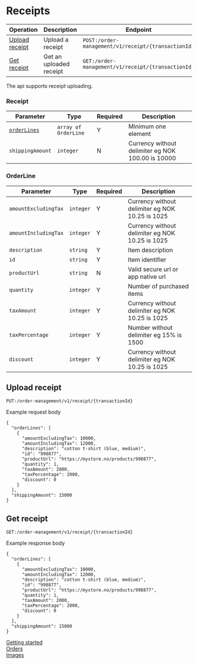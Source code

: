 # Receipts
| Operation | Description | Endpoint |
| --------- | ----------- | -------- |
| [Upload receipt](#upload-receipt) | Upload a receipt  | `POST:/order-management/v1/receipt/{transactionId}` |
| [Get receipt](#get-receipt) | Get an uploaded receipt | `GET:/order-management/v1/receipt/{transactionId}` |



The api supports receipt uploading. 
### Receipt
|Parameter | Type | Required | Description|
----------|------|----------|------------
|[`orderLines`](#orderLine) | `array of OrderLine` | Y | Minimum one element |
|`shippingAmount` | `integer` | N | Currency without delimiter eg NOK 100.00 is 10000 |

### OrderLine 
|Parameter | Type | Required | Description|
----------|------|----------|------------
|`amountExcludingTax` | `integer` | Y | Currency without delimiter eg NOK 10.25 is 1025 |
|`amountIncludingTax` | `integer` | Y | Currency without delimiter eg NOK 10.25 is 1025 |
|`description` | `string` | Y | Item description |
|`id` | `string` | Y | Item identifier |
|`productUrl` | `string` | N | Valid secure url or app native url |
|`quantity` | `integer` | Y | Number of purchased items |
|`taxAmount` | `integer` | Y | Currency without delimiter eg NOK 10.25 is 1025 |
|`taxPercentage` | `integer` | Y | Number without delimiter eg 15% is 1500 |
|`discount` | `integer` | Y | Currency without delimiter eg NOK 10.25 is 1025 |


## Upload receipt
	PUT:/order-management/v1/receipt/{transactionId}

Example request body
```
{
  "orderLines": [
    {
      "amountExcludingTax": 10000,
      "amountIncludingTax": 12000,
      "description": "cotton t-shirt (blue, medium)",
      "id": "998877",
      "productUrl": "https://mystore.no/products/998877",
      "quantity": 1,
      "taxAmount": 2000,
      "taxPercentage": 2000,
      "discount": 0
    }
  ],
  "shippingAmount": 15000
}
```

## Get receipt
	GET:/order-management/v1/receipt/{transactionId}

Example response body
```
{
  "orderLines": [
    {
      "amountExcludingTax": 10000,
      "amountIncludingTax": 12000,
      "description": "cotton t-shirt (blue, medium)",
      "id": "998877",
      "productUrl": "https://mystore.no/products/998877",
      "quantity": 1,
      "taxAmount": 2000,
      "taxPercentage": 2000,
      "discount": 0
    }
  ],
  "shippingAmount": 15000
}
```



[Getting started](GettingStarted.md)  
[Orders](Orders.md)  
[Images](Images.md)  
